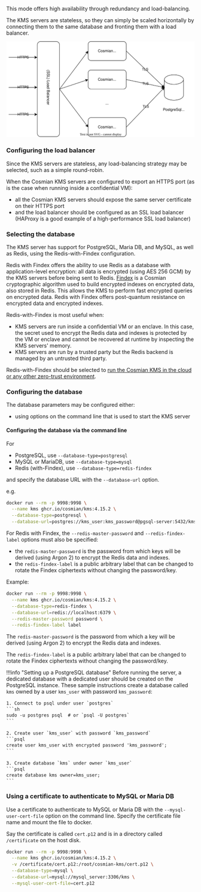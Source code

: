 This mode offers high availability through redundancy and load-balancing.

The KMS servers are stateless, so they can simply be scaled horizontally by connecting them to the same database and fronting them with a load balancer.

![high-availability](./drawings/high-availability.drawio.svg)

### Configuring the load balancer

Since the KMS servers are stateless, any load-balancing strategy may be selected, such as a simple round-robin.

When the Cosmian KMS servers are configured to export an HTTPS port (as is the case when running inside a confidential VM):

- all the Cosmian KMS servers should expose the same server certificate on their HTTPS port
- and the load balancer should be configured as an SSL load balancer (HAProxy is a good example of a high-performance SSL load balancer)

### Selecting the database

The KMS server has support for PostgreSQL, Maria DB, and MySQL, as well as Redis, using the Redis-with-Findex configuration.

Redis with Findex offers the ability to use Redis as a database with application-level encryption: all data is encrypted (using AES 256 GCM) by the KMS servers before being sent to Redis. [Findex](https://github.com/Cosmian/findex/) is a Cosmian cryptographic algorithm used to build encrypted indexes on encrypted data, also stored in Redis. This allows the KMS to perform fast encrypted queries on encrypted data. Redis with Findex offers post-quantum resistance on encrypted data and encrypted indexes.

Redis-with-Findex is most useful when:

- KMS servers are run inside a confidential VM or an enclave. In this case, the secret used to encrypt the Redis data and indexes is protected by the VM or enclave and cannot be recovered at runtime by inspecting the KMS servers' memory.
- KMS servers are run by a trusted party but the Redis backend is managed by an untrusted third party.

Redis-with-Findex should be selected to [run the Cosmian KMS in the cloud or any other zero-trust environment](./zero_trust.md).

### Configuring the database

The database parameters may be configured either:

- using options on the command line that is used to start the KMS server

#### Configuring the database via the command line

For

- PostgreSQL, use `--database-type=postgresql`
- MySQL or MariaDB, use `--database-type=mysql`
- Redis (with-Findex), use `--database-type=redis-findex`

and specify the database URL with the `--database-url` option.

e.g.

```sh
docker run --rm -p 9998:9998 \
  --name kms ghcr.io/cosmian/kms:4.15.2 \
  --database-type=postgresql \
  --database-url=postgres://kms_user:kms_password@pgsql-server:5432/kms

```

For Redis with Findex, the `--redis-master-password` and `--redis-findex-label` options must also be specified:

- the `redis-master-password` is the password from which keys will be derived (using Argon 2) to encrypt the Redis data and indexes.
- the `redis-findex-label` is a public arbitrary label that can be changed to rotate the Findex ciphertexts without changing the password/key.

Example:

```sh
docker run --rm -p 9998:9998 \
  --name kms ghcr.io/cosmian/kms:4.15.2 \
  --database-type=redis-findex \
  --database-url=redis://localhost:6379 \
  --redis-master-password password \
  --redis-findex-label label
```

The `redis-master-password` is the password from which a key will be derived (using Argon 2) to encrypt the Redis data and indexes.

The `redis-findex-label` is a public arbitrary label that can be changed to rotate the Findex ciphertexts without changing the password/key.

!!!info "Setting up a PostgreSQL database"
    Before running the server, a dedicated database with a dedicated user should be created on the PostgreSQL instance. These sample instructions create a database called `kms` owned by a user `kms_user` with password `kms_password`:

    1. Connect to psql under user `postgres`
    ```sh
    sudo -u postgres psql  # or `psql -U postgres`
    ```

    2. Create user `kms_user` with password `kms_password`
    ```psql
    create user kms_user with encrypted password 'kms_password';
    ```

    3. Create database `kms` under owner `kms_user`
    ```psql
    create database kms owner=kms_user;
    ```

### Using a certificate to authenticate to MySQL or Maria DB

Use a certificate to authenticate to MySQL or Maria DB with the `--mysql-user-cert-file` option on the command line. Specify the certificate file name and mount the file to docker.

Say the certificate is called `cert.p12` and is in a directory called `/certificate` on the host disk.

```sh
docker run --rm -p 9998:9998 \
  --name kms ghcr.io/cosmian/kms:4.15.2 \
  -v /certificate/cert.p12:/root/cosmian-kms/cert.p12 \
  --database-type=mysql \
  --database-url=mysql://mysql_server:3306/kms \
  --mysql-user-cert-file=cert.p12
```
